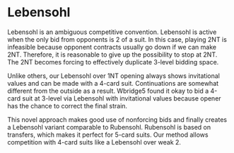 Lebensohl
=========
Lebensohl is an ambiguous competitive convention.  Lebensohl is active when the
only bid from opponents is 2 of a suit.  In this case, playing 2NT is
infeasible because opponent contracts usually go down if we can make 2NT.
Therefore, it is reasonable to give up the possibility to stop at 2NT.  The 2NT
becomes forcing to effectively duplicate 3-level bidding space.

Unlike others, our Lebensohl over 1NT opening always shows invitational values
and can be made with a 4-card suit.  Continuations are somewhat different
from the outside as a result.  Wbridge5 found it okay to bid a 4-card suit at
3-level via Lebensohl with invitational values because opener has the chance to
correct the final strain.

This novel approach makes good use of nonforcing bids and finally creates a
Lebensohl variant comparable to Rubensohl.  Rubensohl is based on transfers,
which makes it perfect for 5-card suits.  Our method allows competition with
4-card suits like a Lebensohl over weak 2.
